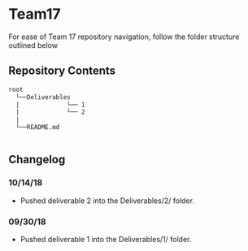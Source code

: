 # Team17

For ease of Team 17 repository navigation, follow the folder structure outlined below

## Repository Contents
```bash
root
  └──Deliverables
  |             └── 1
  |             └── 2
  |
  └──README.md



```

## Changelog

### 10/14/18
  - Pushed deliverable 2 into the Deliverables/2/ folder.
### 09/30/18
  - Pushed deliverable 1 into the Deliverables/1/ folder.
